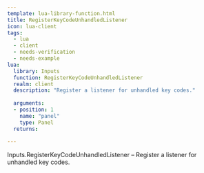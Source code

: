```yaml
---
template: lua-library-function.html
title: RegisterKeyCodeUnhandledListener
icon: lua-client
tags:
  - lua
  - client
  - needs-verification
  - needs-example
lua:
  library: Inputs
  function: RegisterKeyCodeUnhandledListener
  realm: client
  description: "Register a listener for unhandled key codes."
  
  arguments:
  - position: 1
    name: "panel"
    type: Panel
  returns:
    
---
```


<div class="lua__search__keywords">
Inputs.RegisterKeyCodeUnhandledListener &#x2013; Register a listener for unhandled key codes.
</div>
